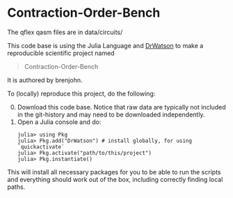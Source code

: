 # Contraction-Order-Bench

The qflex qasm files are in data/circuits/ 





This code base is using the Julia Language and [DrWatson](https://juliadynamics.github.io/DrWatson.jl/stable/)
to make a reproducible scientific project named
> Contraction-Order-Bench

It is authored by brenjohn.

To (locally) reproduce this project, do the following:

0. Download this code base. Notice that raw data are typically not included in the
   git-history and may need to be downloaded independently.
1. Open a Julia console and do:
   ```
   julia> using Pkg
   julia> Pkg.add("DrWatson") # install globally, for using `quickactivate`
   julia> Pkg.activate("path/to/this/project")
   julia> Pkg.instantiate()
   ```

This will install all necessary packages for you to be able to run the scripts and
everything should work out of the box, including correctly finding local paths.

